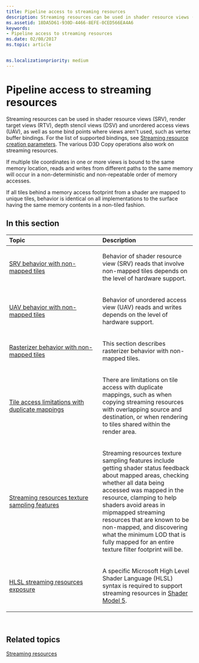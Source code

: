```yaml
---
title: Pipeline access to streaming resources
description: Streaming resources can be used in shader resource views (SRV), render target views (RTV), depth stencil views (DSV) and unordered access views (UAV), as well as some bind points where views aren't used, such as vertex buffer bindings.
ms.assetid: 18DA5D61-930D-4466-8EFE-0CED566EA4A6
keywords:
- Pipeline access to streaming resources
ms.date: 02/08/2017
ms.topic: article


ms.localizationpriority: medium
---
```

# Pipeline access to streaming resources


Streaming resources can be used in shader resource views (SRV), render target views (RTV), depth stencil views (DSV) and unordered access views (UAV), as well as some bind points where views aren't used, such as vertex buffer bindings. For the list of supported bindings, see [Streaming resource creation parameters](streaming-resource-creation-parameters.md). The various D3D Copy operations also work on streaming resources.

If multiple tile coordinates in one or more views is bound to the same memory location, reads and writes from different paths to the same memory will occur in a non-deterministic and non-repeatable order of memory accesses.

If all tiles behind a memory access footprint from a shader are mapped to unique tiles, behavior is identical on all implementations to the surface having the same memory contents in a non-tiled fashion.

## <span id="in-this-section"></span>In this section


<table>
<colgroup>
<col width="50%" />
<col width="50%" />
</colgroup>
<thead>
<tr class="header">
<th align="left">Topic</th>
<th align="left">Description</th>
</tr>
</thead>
<tbody>
<tr class="odd">
<td align="left"><p><a href="srv-behavior-with-non-mapped-tiles.md">SRV behavior with non-mapped tiles</a></p></td>
<td align="left"><p>Behavior of shader resource view (SRV) reads that involve non-mapped tiles depends on the level of hardware support.</p></td>
</tr>
<tr class="even">
<td align="left"><p><a href="uav-behavior-with-non-mapped-tiles.md">UAV behavior with non-mapped tiles</a></p></td>
<td align="left"><p>Behavior of unordered access view (UAV) reads and writes depends on the level of hardware support.</p></td>
</tr>
<tr class="odd">
<td align="left"><p><a href="rasterizer-behavior-with-non-mapped-tiles.md">Rasterizer behavior with non-mapped tiles</a></p></td>
<td align="left"><p>This section describes rasterizer behavior with non-mapped tiles.</p></td>
</tr>
<tr class="even">
<td align="left"><p><a href="tile-access-limitations-with-duplicate-mappings.md">Tile access limitations with duplicate mappings</a></p></td>
<td align="left"><p>There are limitations on tile access with duplicate mappings, such as when copying streaming resources with overlapping source and destination, or when rendering to tiles shared within the render area.</p></td>
</tr>
<tr class="odd">
<td align="left"><p><a href="streaming-resources-texture-sampling-features.md">Streaming resources texture sampling features</a></p></td>
<td align="left"><p>Streaming resources texture sampling features include getting shader status feedback about mapped areas, checking whether all data being accessed was mapped in the resource, clamping to help shaders avoid areas in mipmapped streaming resources that are known to be non-mapped, and discovering what the minimum LOD that is fully mapped for an entire texture filter footprint will be.</p></td>
</tr>
<tr class="even">
<td align="left"><p><a href="hlsl-streaming-resources-exposure.md">HLSL streaming resources exposure</a></p></td>
<td align="left"><p>A specific Microsoft High Level Shader Language (HLSL) syntax is required to support streaming resources in <a href="/windows/desktop/direct3dhlsl/d3d11-graphics-reference-sm5">Shader Model 5</a>.</p></td>
</tr>
</tbody>
</table>

 

## <span id="related-topics"></span>Related topics


[Streaming resources](streaming-resources.md)

 

 